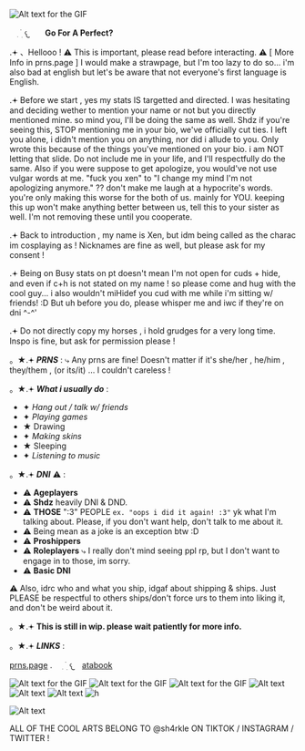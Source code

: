 ![Alt text for the GIF](https://ik.imagekit.io/22tifjcqh/Untitled256_20251018160342.png)

⠀ ִ  ࣪   ׅ  𐔌ㅤ **Go For A Perfect?**

.𖥔 、Hellooo ! ⚠︎ This is important, please read before interacting. ⚠︎ [ More Info in prns.page ]
I would make a strawpage, but I'm too lazy to do so... i'm also bad at english but let's be aware that not everyone's first language is English.

.𖥔 Before we start , yes my stats IS targetted and directed. I was hesitating and deciding wether to mention your name or not but you directly mentioned mine. so mind you, I'll be doing the same as well. Shdz if you're seeing this, STOP mentioning me in your bio, we've officially cut ties. I left you alone, i didn't mention you on anything, nor did i allude to you. Only wrote this because of the things you've mentioned on your bio. i am NOT letting that slide. Do not include me in your life, and I'll respectfully do the same. Also if you were suppose to get apologize, you would've not use vulgar words at me. "fuck you xen" to "I change my mind I'm not apologizing anymore." ?? don't make me laugh at a hypocrite's words. you're only making this worse for the both of us. mainly for YOU. keeping this up won't make anything better between us, tell this to your sister as well. I'm not removing these until you cooperate.

.𖥔 Back to introduction , my name is Xen, but idm being called as the charac im cosplaying as ! Nicknames are fine as well, but please ask for my consent !

.𖥔 Being on Busy stats on pt doesn't mean I'm not open for cuds + hide, and even if c+h is not stated on my name ! so please come and hug with the cool guy... i also wouldn't miHidef you cud with me while i'm sitting w/ friends! :D But uh before you do, please whisper me and iwc if they're on dni ^-^'

.𖥔 Do not directly copy my horses , i hold grudges for a very long time. Inspo is fine, but ask for permission please !

。★.𖥔 *__PRNS__* :
⤷
Any prns are fine! Doesn't matter if it's she/her , he/him , they/them , (or its/it) ... I couldn't careless !

。★.𖥔 *__What i usually do__* :
- ✦ *Hang out / talk w/ friends*
- ✦ *Playing games*
- ★ Drawing
- ✦ *Making skins*
- ★ Sleeping
- ✦ *Listening to music*

。★.𖥔 ***DNI*** ⚠︎ :
- ⚠︎ **Ageplayers**
- ⚠︎ **Shdz** heavily DNI & DND.
- ⚠︎ **THOSE** ":3" PEOPLE `ex. "oops i did it again! :3"` yk what I'm talking about. Please, if you don't want help, don't talk to me about it.
- ⚠︎ Being mean as a joke is an exception btw :D
- ⚠︎ **Proshippers**
- ⚠︎ **Roleplayers** ⤷ I really don't mind seeing ppl rp, but I don't want to engage in to those, im sorry.
- ⚠︎ **Basic DNI**

⚠︎ Also, idrc who and what you ship, idgaf about shipping & ships. Just PLEASE be respectful to others ships/don't force urs to them into liking it, and don't be weird about it.

。★.𖥔 **This is still in wip. please wait patiently for more info.**


。★.𖥔 *__LINKS__* :

[prns.page](https://en.pronouns.page/@Xe.mn0) . ⠀ ִ  ࣪   ׅ  𐔌ㅤ[atabook](https://d0zing.atabook.org/)

![Alt text for the GIF](https://ik.imagekit.io/22tifjcqh/vhk6nj.gif) ![Alt text for the GIF](https://ik.imagekit.io/22tifjcqh/6v2ges.gif) ![Alt text for the GIF](https://ik.imagekit.io/22tifjcqh/llgdmt.gif) ![Alt text](https://ik.imagekit.io/22tifjcqh/lovesick.webp) ![Alt text](https://ik.imagekit.io/22tifjcqh/cvju04.gif) ![Alt text](https://ik.imagekit.io/22tifjcqh/sxpn4n.gif) ![h](https://ik.imagekit.io/22tifjcqh/jxkkf5.gif)



![Alt text](https://ik.imagekit.io/22tifjcqh/output-onlinegiftools%20(2).gif)




















ALL OF THE COOL ARTS BELONG TO @sh4rkle ON TIKTOK / INSTAGRAM / TWITTER !

































